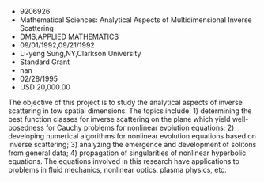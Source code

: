 
* 9206926
* Mathematical Sciences: Analytical Aspects of Multidimensional Inverse Scattering
* DMS,APPLIED MATHEMATICS
* 09/01/1992,09/21/1992
* Li-yeng Sung,NY,Clarkson University
* Standard Grant
* nan
* 02/28/1995
* USD 20,000.00

The objective of this project is to study the analytical aspects of inverse
scattering in tow spatial dimensions. The topics include: 1) determining the
best function classes for inverse scattering on the plane which yield well-
posedness for Cauchy problems for nonlinear evolution equations; 2) developing
numerical algorithms for nonlinear evolution equations based on inverse
scattering; 3) analyzing the emergence and development of solitons from general
data; 4) propagation of singularities of nonlinear hyperbolic equations. The
equations involved in this research have applications to problems in fluid
mechanics, nonlinear optics, plasma physics, etc.
